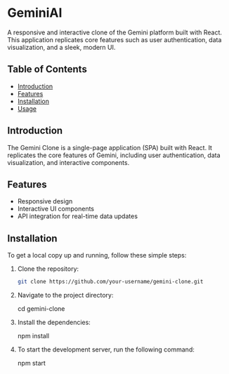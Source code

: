 # GeminiAI

A responsive and interactive clone of the Gemini platform built with React. This application replicates core features such as user authentication, data visualization, and a sleek, modern UI.

## Table of Contents

- [Introduction](#introduction)
- [Features](#features)
- [Installation](#installation)
- [Usage](#usage)


## Introduction

The Gemini Clone is a single-page application (SPA) built with React. It replicates the core features of Gemini, including user authentication, data visualization, and interactive components.

## Features

- Responsive design
- Interactive UI components
- API integration for real-time data updates

## Installation

To get a local copy up and running, follow these simple steps:

1. Clone the repository:
   ```sh
   git clone https://github.com/your-username/gemini-clone.git
   
2. Navigate to the project directory:

   cd gemini-clone
   
3. Install the dependencies:

   npm install

4. To start the development server, run the following command:

   npm start
   
